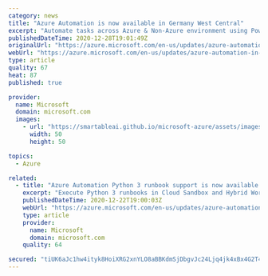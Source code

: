 ```yaml
---
category: news
title: "Azure Automation is now available in Germany West Central"
excerpt: "Automate tasks across Azure & Non-Azure environment using PowerShell and Python based scripts."
publishedDateTime: 2020-12-28T19:01:49Z
originalUrl: "https://azure.microsoft.com/en-us/updates/azure-automation-in-germany-west-central-region/"
webUrl: "https://azure.microsoft.com/en-us/updates/azure-automation-in-germany-west-central-region/"
type: article
quality: 67
heat: 87
published: true

provider:
  name: Microsoft
  domain: microsoft.com
  images:
    - url: "https://smartableai.github.io/microsoft-azure/assets/images/organizations/microsoft.com-50x50.jpg"
      width: 50
      height: 50

topics:
  - Azure

related:
  - title: "Azure Automation Python 3 runbook support is now available in public preview"
    excerpt: "Execute Python 3 runbooks in Cloud Sandbox and Hybrid Worker."
    publishedDateTime: 2020-12-22T19:00:03Z
    webUrl: "https://azure.microsoft.com/en-us/updates/azure-automation-python-3-public-preview/"
    type: article
    provider:
      name: Microsoft
      domain: microsoft.com
    quality: 64

secured: "tiUK6aJc1hw4ityk8HoiXRG2xnYLO8aBBKdmSjDbgvJc24Ljq4jk4xBx4G2T4YtcpnxcbAQBxl+3BLXJMWZmKY7EKvByPIIaXfSZ0qd0HdRhrLDu+oLIKv0nGR1HsVpgHq2+vThkz/+u9T4w37PzooAl+IlV17+GJIA/EX3RfvEXnS2CZeOzmGDwiB8XKdPmLcGd/RRVY00NCA0nAyM4LBPiOpUhDHNm/yfL05iyI9ygYfAQygHO4UkQxcuXFbUWnj8vUjLNRpqWX8juq8+1TODrNhMTDyyC+zRBVksRdjrJX4frZFQnUFjMD/HmppECpqSGW2j8Ih6ND6f3pwGWk2SoeON0UHXRsDdhOMb6u8o=;D5frayqItm+2Z1V4BDlpgQ=="
---
```


